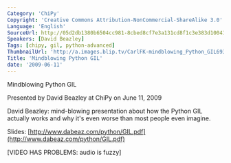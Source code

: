```yaml
---
Category: 'ChiPy'
Copyright: 'Creative Commons Attribution-NonCommercial-ShareAlike 3.0'
Language: 'English'
SourceUrl: http://05d2db1380b6504cc981-8cbed8cf7e3a131cd8f1c3e383d10041.r93.cf2.rackcdn.com/chipy/588_mindblowing-python-gil.flv
Speakers: [David Beazley]
Tags: [chipy, gil, python-advanced]
ThumbnailUrl: 'http://a.images.blip.tv/CarlFK-mindblowing_Python_GIL693-605.jpg'
Title: 'Mindblowing Python GIL'
date: '2009-06-11'
---
```

Mindblowing Python GIL

  
Presented by David Beazley at ChiPy on June 11, 2009

  
David Beazley: mind-blowing presentation about how the Python GIL actually
works and why it's even worse than most people even imagine.

  
Slides:
[http://www.dabeaz.com/python/GIL.pdf](http://www.dabeaz.com/python/GIL.pdf)

  
[VIDEO HAS PROBLEMS: audio is fuzzy]

